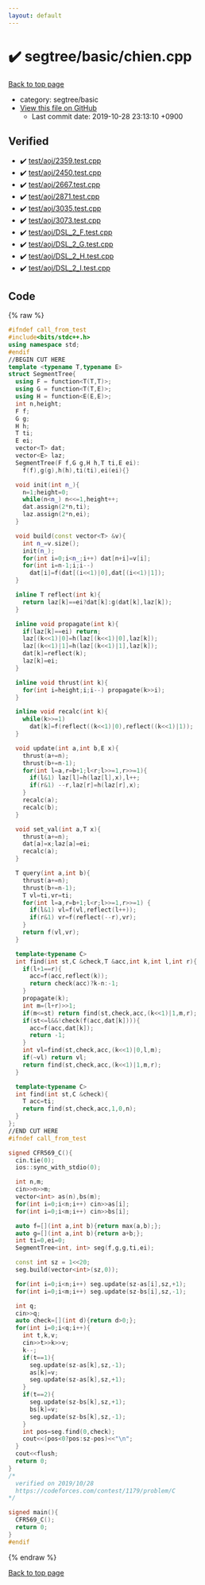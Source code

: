 ```yaml
---
layout: default
---
```


<!-- mathjax config similar to math.stackexchange -->
<script type="text/javascript" async
  src="https://cdnjs.cloudflare.com/ajax/libs/mathjax/2.7.5/MathJax.js?config=TeX-MML-AM_CHTML">
</script>
<script type="text/x-mathjax-config">
  MathJax.Hub.Config({
    TeX: { equationNumbers: { autoNumber: "AMS" }},
    tex2jax: {
      inlineMath: [ ['$','$'] ],
      processEscapes: true
    },
    "HTML-CSS": { matchFontHeight: false },
    displayAlign: "left",
    displayIndent: "2em"
  });
</script>

<script type="text/javascript" src="https://cdnjs.cloudflare.com/ajax/libs/jquery/3.4.1/jquery.min.js"></script>
<script src="https://cdn.jsdelivr.net/npm/jquery-balloon-js@1.1.2/jquery.balloon.min.js" integrity="sha256-ZEYs9VrgAeNuPvs15E39OsyOJaIkXEEt10fzxJ20+2I=" crossorigin="anonymous"></script>
<script type="text/javascript" src="../../../assets/js/copy-button.js"></script>
<link rel="stylesheet" href="../../../assets/css/copy-button.css" />


# :heavy_check_mark: segtree/basic/chien.cpp
<a href="../../../index.html">Back to top page</a>

* category: segtree/basic
* <a href="{{ site.github.repository_url }}/blob/master/segtree/basic/chien.cpp">View this file on GitHub</a>
    - Last commit date: 2019-10-28 23:13:10 +0900




## Verified
* :heavy_check_mark: <a href="../../../verify/test/aoj/2359.test.cpp.html">test/aoj/2359.test.cpp</a>
* :heavy_check_mark: <a href="../../../verify/test/aoj/2450.test.cpp.html">test/aoj/2450.test.cpp</a>
* :heavy_check_mark: <a href="../../../verify/test/aoj/2667.test.cpp.html">test/aoj/2667.test.cpp</a>
* :heavy_check_mark: <a href="../../../verify/test/aoj/2871.test.cpp.html">test/aoj/2871.test.cpp</a>
* :heavy_check_mark: <a href="../../../verify/test/aoj/3035.test.cpp.html">test/aoj/3035.test.cpp</a>
* :heavy_check_mark: <a href="../../../verify/test/aoj/3073.test.cpp.html">test/aoj/3073.test.cpp</a>
* :heavy_check_mark: <a href="../../../verify/test/aoj/DSL_2_F.test.cpp.html">test/aoj/DSL_2_F.test.cpp</a>
* :heavy_check_mark: <a href="../../../verify/test/aoj/DSL_2_G.test.cpp.html">test/aoj/DSL_2_G.test.cpp</a>
* :heavy_check_mark: <a href="../../../verify/test/aoj/DSL_2_H.test.cpp.html">test/aoj/DSL_2_H.test.cpp</a>
* :heavy_check_mark: <a href="../../../verify/test/aoj/DSL_2_I.test.cpp.html">test/aoj/DSL_2_I.test.cpp</a>


## Code
{% raw %}
```cpp
#ifndef call_from_test
#include<bits/stdc++.h>
using namespace std;
#endif
//BEGIN CUT HERE
template <typename T,typename E>
struct SegmentTree{
  using F = function<T(T,T)>;
  using G = function<T(T,E)>;
  using H = function<E(E,E)>;
  int n,height;
  F f;
  G g;
  H h;
  T ti;
  E ei;
  vector<T> dat;
  vector<E> laz;
  SegmentTree(F f,G g,H h,T ti,E ei):
    f(f),g(g),h(h),ti(ti),ei(ei){}

  void init(int n_){
    n=1;height=0;
    while(n<n_) n<<=1,height++;
    dat.assign(2*n,ti);
    laz.assign(2*n,ei);
  }

  void build(const vector<T> &v){
    int n_=v.size();
    init(n_);
    for(int i=0;i<n_;i++) dat[n+i]=v[i];
    for(int i=n-1;i;i--)
      dat[i]=f(dat[(i<<1)|0],dat[(i<<1)|1]);
  }

  inline T reflect(int k){
    return laz[k]==ei?dat[k]:g(dat[k],laz[k]);
  }

  inline void propagate(int k){
    if(laz[k]==ei) return;
    laz[(k<<1)|0]=h(laz[(k<<1)|0],laz[k]);
    laz[(k<<1)|1]=h(laz[(k<<1)|1],laz[k]);
    dat[k]=reflect(k);
    laz[k]=ei;
  }

  inline void thrust(int k){
    for(int i=height;i;i--) propagate(k>>i);
  }

  inline void recalc(int k){
    while(k>>=1)
      dat[k]=f(reflect((k<<1)|0),reflect((k<<1)|1));
  }

  void update(int a,int b,E x){
    thrust(a+=n);
    thrust(b+=n-1);
    for(int l=a,r=b+1;l<r;l>>=1,r>>=1){
      if(l&1) laz[l]=h(laz[l],x),l++;
      if(r&1) --r,laz[r]=h(laz[r],x);
    }
    recalc(a);
    recalc(b);
  }

  void set_val(int a,T x){
    thrust(a+=n);
    dat[a]=x;laz[a]=ei;
    recalc(a);
  }

  T query(int a,int b){
    thrust(a+=n);
    thrust(b+=n-1);
    T vl=ti,vr=ti;
    for(int l=a,r=b+1;l<r;l>>=1,r>>=1) {
      if(l&1) vl=f(vl,reflect(l++));
      if(r&1) vr=f(reflect(--r),vr);
    }
    return f(vl,vr);
  }

  template<typename C>
  int find(int st,C &check,T &acc,int k,int l,int r){
    if(l+1==r){
      acc=f(acc,reflect(k));
      return check(acc)?k-n:-1;
    }
    propagate(k);
    int m=(l+r)>>1;
    if(m<=st) return find(st,check,acc,(k<<1)|1,m,r);
    if(st<=l&&!check(f(acc,dat[k]))){
      acc=f(acc,dat[k]);
      return -1;
    }
    int vl=find(st,check,acc,(k<<1)|0,l,m);
    if(~vl) return vl;
    return find(st,check,acc,(k<<1)|1,m,r);
  }

  template<typename C>
  int find(int st,C &check){
    T acc=ti;
    return find(st,check,acc,1,0,n);
  }
};
//END CUT HERE
#ifndef call_from_test

signed CFR569_C(){
  cin.tie(0);
  ios::sync_with_stdio(0);

  int n,m;
  cin>>n>>m;
  vector<int> as(n),bs(m);
  for(int i=0;i<n;i++) cin>>as[i];
  for(int i=0;i<m;i++) cin>>bs[i];

  auto f=[](int a,int b){return max(a,b);};
  auto g=[](int a,int b){return a+b;};
  int ti=0,ei=0;
  SegmentTree<int, int> seg(f,g,g,ti,ei);

  const int sz = 1<<20;
  seg.build(vector<int>(sz,0));

  for(int i=0;i<n;i++) seg.update(sz-as[i],sz,+1);
  for(int i=0;i<m;i++) seg.update(sz-bs[i],sz,-1);

  int q;
  cin>>q;
  auto check=[](int d){return d>0;};
  for(int i=0;i<q;i++){
    int t,k,v;
    cin>>t>>k>>v;
    k--;
    if(t==1){
      seg.update(sz-as[k],sz,-1);
      as[k]=v;
      seg.update(sz-as[k],sz,+1);
    }
    if(t==2){
      seg.update(sz-bs[k],sz,+1);
      bs[k]=v;
      seg.update(sz-bs[k],sz,-1);
    }
    int pos=seg.find(0,check);
    cout<<(pos<0?pos:sz-pos)<<"\n";
  }
  cout<<flush;
  return 0;
}
/*
  verified on 2019/10/28
  https://codeforces.com/contest/1179/problem/C
*/

signed main(){
  CFR569_C();
  return 0;
}
#endif

```
{% endraw %}

<a href="../../../index.html">Back to top page</a>

